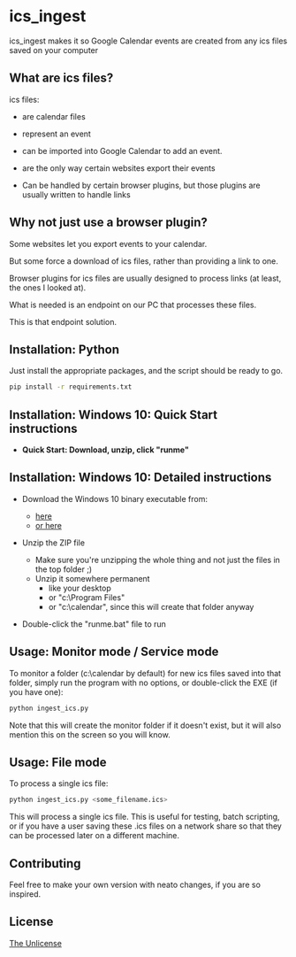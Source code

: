 # ics_ingest

ics_ingest makes it so Google Calendar events are created from any ics files saved on your computer

## What are ics files?

ics files: 

* are calendar files 

* represent an event

* can be imported into Google Calendar to add an event.

* are the only way certain websites export their events

* Can be handled by certain browser plugins, but those plugins are usually written to handle links

## Why not just use a browser plugin?

Some websites let you export events to your calendar.

But some force a download of ics files, rather than providing a link to one. 

Browser plugins for ics files are usually designed to process links (at least, the ones I looked at).

What is needed is an endpoint on our PC that processes these files. 

This is that endpoint solution.


## Installation: Python

Just install the appropriate packages, and the script should be ready to go.

```bash
pip install -r requirements.txt
```

 ## Installation: Windows 10: Quick Start instructions

* **Quick Start: Download, unzip, click "runme"**

 ## Installation: Windows 10: Detailed instructions

* Download the Windows 10 binary executable from:
    * [here](http://github.com/ClioCJS/ingest_ics/raw/main/ingest_ics-windows10-10.0-x64.zip)
    * [or here](http://github.com/ClaireCJS/ingest_ics/raw/main/ingest_ics-windows10-10.0-x64.zip)

* Unzip the ZIP file
    * Make sure you're unzipping the whole thing and not just the files in the top folder ;)
    * Unzip it somewhere permanent
        * like your desktop
        * or "c:\Program Files"
        * or "c:\calendar", since this will create that folder anyway

* Double-click the "runme.bat" file to run 

## Usage: Monitor mode / Service mode

To monitor a folder (c:\calendar by default) for new ics files saved into that folder, simply run the program with no options, or double-click the EXE (if you have one):

```python
python ingest_ics.py
```

Note that this will create the monitor folder if it doesn't exist, but it will also mention this on the screen so you will know.


## Usage: File mode

To process a single ics file:

```python
python ingest_ics.py <some_filename.ics>
```

This will process a single ics file.  This is useful for testing, batch scripting, or if you have a user saving these .ics files on a network share so that they can be processed later on a different machine.

## Contributing

Feel free to make your own version with neato changes, if you are so inspired.

## License

[The Unlicense](https://choosealicense.com/licenses/unlicense/)

